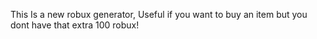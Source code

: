 This Is a new robux generator, Useful if you want to buy an item but you dont have that extra 100 robux!
